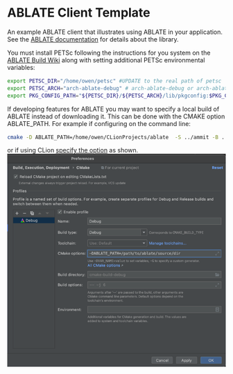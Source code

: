# ABLATE Client Template

An example ABLATE client that illustrates using ABLATE in your application. See
the [ABLATE documentation](https://ablate.dev/content/development/ClientLibrary.html) for details about the library.

You must install PETSc following the instructions for you system on
the [ABLATE Build Wiki](https://github.com/UBCHREST/ablate/wiki) along with setting additional PETSc environmental
variables:

```bash
export PETSC_DIR="/home/owen/petsc" #UPDATE to the real path of petsc
export PETSC_ARCH="arch-ablate-debug" # arch-ablate-debug or arch-ablate-opt
export PKG_CONFIG_PATH="${PETSC_DIR}/${PETSC_ARCH}/lib/pkgconfig:$PKG_CONFIG_PATH"
```

If developing features for ABLATE you may want to specify a local build of ABLATE instead of downloading it. This can be
done with the CMAKE option ABLATE_PATH. For example if configuring on the command line:

```bash
cmake -D ABLATE_PATH=/home/owen/CLionProjects/ablate  -S ../ammit -B .
```

or if using CLion [specify the option](https://www.jetbrains.com/help/clion/cmake-profile.html) as shown.
![clion option specification](assets/clion_option_specification.png)